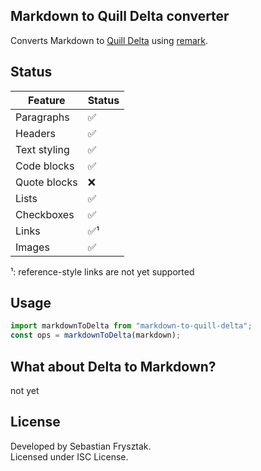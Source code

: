 ## Markdown to Quill Delta converter

Converts Markdown to [Quill Delta](https://quilljs.com/docs/delta/) using [remark](https://github.com/remarkjs/remark).

## Status

| Feature      | Status |
| ------------ | ------ |
| Paragraphs   | ✅     |
| Headers      | ✅     |
| Text styling | ✅     |
| Code blocks  | ✅     |
| Quote blocks | ❌     |
| Lists        | ✅     |
| Checkboxes   | ✅     |
| Links        | ✅¹    |
| Images       | ✅     |

¹: reference-style links are not yet supported

## Usage

```typescript
import markdownToDelta from "markdown-to-quill-delta";
const ops = markdownToDelta(markdown);
```

## What about Delta to Markdown?

not yet

## License

Developed by Sebastian Frysztak.  
Licensed under ISC License.
